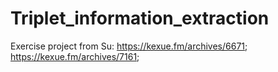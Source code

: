 # Triplet_information_extraction
Exercise project from Su: https://kexue.fm/archives/6671;   https://kexue.fm/archives/7161;   
